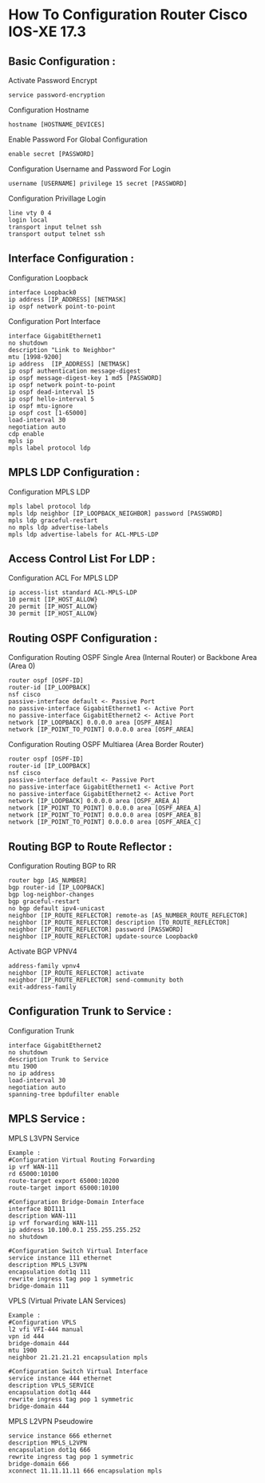 # How To Configuration Router Cisco IOS-XE 17.3

Basic Configuration :
---------------
Activate Password Encrypt
```
service password-encryption
```
Configuration Hostname
```
hostname [HOSTNAME_DEVICES]
```
Enable Password For Global Configuration
```
enable secret [PASSWORD]
```
Configuration Username and Password For Login
```
username [USERNAME] privilege 15 secret [PASSWORD]
```
Configuration Privillage Login
```
line vty 0 4
login local
transport input telnet ssh
transport output telnet ssh
```

Interface Configuration :
---------------
Configuration Loopback
```
interface Loopback0
ip address [IP_ADDRESS] [NETMASK]
ip ospf network point-to-point
```
Configuration Port Interface
```
interface GigabitEthernet1
no shutdown
description "Link to Neighbor"
mtu [1998-9200]
ip address  [IP_ADDRESS] [NETMASK]
ip ospf authentication message-digest
ip ospf message-digest-key 1 md5 [PASSWORD]
ip ospf network point-to-point
ip ospf dead-interval 15
ip ospf hello-interval 5
ip ospf mtu-ignore
ip ospf cost [1-65000]
load-interval 30
negotiation auto
cdp enable
mpls ip
mpls label protocol ldp
```

MPLS LDP Configuration :
---------------
Configuration MPLS LDP
```
mpls label protocol ldp
mpls ldp neighbor [IP_LOOPBACK_NEIGHBOR] password [PASSWORD]
mpls ldp graceful-restart
no mpls ldp advertise-labels
mpls ldp advertise-labels for ACL-MPLS-LDP
```

Access Control List For LDP :
---------------
Configuration ACL For MPLS LDP
```
ip access-list standard ACL-MPLS-LDP
10 permit [IP_HOST_ALLOW}
20 permit [IP_HOST_ALLOW}
30 permit [IP_HOST_ALLOW}
```

Routing OSPF Configuration :
---------------
Configuration Routing OSPF Single Area (Internal Router) or Backbone Area (Area 0)
```
router ospf [OSPF-ID]
router-id [IP_LOOPBACK]
nsf cisco
passive-interface default <- Passive Port
no passive-interface GigabitEthernet1 <- Active Port
no passive-interface GigabitEthernet2 <- Active Port
network [IP_LOOPBACK] 0.0.0.0 area [OSPF_AREA]
network [IP_POINT_TO_POINT] 0.0.0.0 area [OSPF_AREA]
```
Configuration Routing OSPF Multiarea (Area Border Router)
```
router ospf [OSPF-ID]
router-id [IP_LOOPBACK]
nsf cisco
passive-interface default <- Passive Port
no passive-interface GigabitEthernet1 <- Active Port
no passive-interface GigabitEthernet2 <- Active Port
network [IP_LOOPBACK] 0.0.0.0 area [OSPF_AREA_A]
network [IP_POINT_TO_POINT] 0.0.0.0 area [OSPF_AREA_A]
network [IP_POINT_TO_POINT] 0.0.0.0 area [OSPF_AREA_B]
network [IP_POINT_TO_POINT] 0.0.0.0 area [OSPF_AREA_C]
```

Routing BGP to Route Reflector :
---------------
Configuration Routing BGP to RR
```
router bgp [AS_NUMBER]
bgp router-id [IP_LOOPBACK]
bgp log-neighbor-changes
bgp graceful-restart
no bgp default ipv4-unicast
neighbor [IP_ROUTE_REFLECTOR] remote-as [AS_NUMBER_ROUTE_REFLECTOR]
neighbor [IP_ROUTE_REFLECTOR] description [TO_ROUTE_REFLECTOR]
neighbor [IP_ROUTE_REFLECTOR] password [PASSWORD]
neighbor [IP_ROUTE_REFLECTOR] update-source Loopback0
```
Activate BGP VPNV4
```
address-family vpnv4
neighbor [IP_ROUTE_REFLECTOR] activate
neighbor [IP_ROUTE_REFLECTOR] send-community both
exit-address-family
```

Configuration Trunk to Service :
---------------
Configuration Trunk
```
interface GigabitEthernet2
no shutdown
description Trunk to Service
mtu 1900
no ip address
load-interval 30
negotiation auto
spanning-tree bpdufilter enable
```

MPLS Service :
---------------
MPLS L3VPN Service
```
Example :
#Configuration Virtual Routing Forwarding
ip vrf WAN-111
rd 65000:10100
route-target export 65000:10200
route-target import 65000:10100

#Configuration Bridge-Domain Interface
interface BDI111
description WAN-111
ip vrf forwarding WAN-111
ip address 10.100.0.1 255.255.255.252
no shutdown

#Configuration Switch Virtual Interface
service instance 111 ethernet
description MPLS_L3VPN
encapsulation dot1q 111
rewrite ingress tag pop 1 symmetric
bridge-domain 111
```
VPLS (Virtual Private LAN Services)
```
Example :
#Configuration VPLS
l2 vfi VFI-444 manual
vpn id 444
bridge-domain 444
mtu 1900
neighbor 21.21.21.21 encapsulation mpls

#Configuration Switch Virtual Interface
service instance 444 ethernet
description VPLS_SERVICE
encapsulation dot1q 444
rewrite ingress tag pop 1 symmetric
bridge-domain 444
```
MPLS L2VPN Pseudowire
```
service instance 666 ethernet
description MPLS_L2VPN
encapsulation dot1q 666
rewrite ingress tag pop 1 symmetric
bridge-domain 666
xconnect 11.11.11.11 666 encapsulation mpls

```




 







